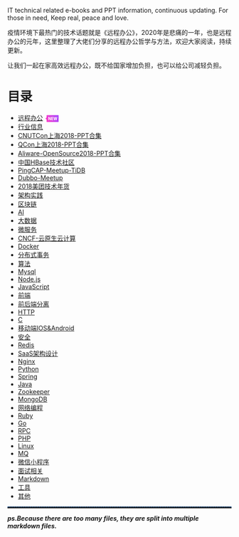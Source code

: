 IT technical related e-books and PPT information, continuous updating.
For those in need, Keep real, peace and love.

疫情环境下最热门的技术话题就是《远程办公》，2020年是悲痛的一年，也是远程办公的元年，这里整理了大佬们分享的远程办公哲学与方法，欢迎大家阅读，持续更新。

让我们一起在家高效远程办公，既不给国家增加负担，也可以给公司减轻负担。

# 目录
* [远程办公](md/telecommuting.md)<img src="icon/new.png" alt="new" width="30" height="16" style="content: '';width: 30px;height: 16px;background-size: contain;display: inline-block;vertical-align: middle;margin-left: 5px;" />
* [行业信息](md/hangye.md)
* [CNUTCon上海2018-PPT合集](md/cnutcon2018.md)
* [QCon上海2018-PPT合集](md/qconsh2018.md)
* [Aliware-OpenSource2018-PPT合集](md/aliwareOpenSource2018.md)
* [中国HBase技术社区](md/hbase-group-meetup.md)
* [PingCAP-Meetup-TiDB](md/pingcap-meetup.md)
* [Dubbo-Meetup](md/dubbo-meetup.md)
* [2018美团技术年货](md/meituan2018.md)
* [架构实践](md/architectural-practice.md)
* [区块链](md/block-chain.md)
* [AI](md/ai.md)
* [大数据](md/bigdata.md)
* [微服务](md/micro-service.md)
* [CNCF-云原生云计算](md/cncf.md)
* [Docker](md/docker.md)
* [分布式事务](md/distributed-transaction.md)
* [算法](md/algorithm.md)
* [Mysql](md/mysql.md)
* [Node.js](md/nodejs.md)
* [JavaScript](md/javascript.md)
* [前端](md/front-end.md)
* [前后端分离](md/front-end.md#前后端分离)
* [HTTP](md/http.md)
* [C](md/c.md)
* [移动端IOS&Android](md/ios-android.md)
* [安全](md/security.md)
* [Redis](md/redis.md)
* [SaaS架构设计](md/saas.md)
* [Nginx](md/nginx.md)
* [Python](md/python.md)
* [Spring](md/spring.md)
* [Java](md/java.md)
* [Zookeeper](md/zookeeper.md)
* [MongoDB](md/mongodb.md)
* [网络编程](md/network-programming.md)
* [Ruby](md/ruby.md)
* [Go](md/go.md)
* [RPC](md/rpc.md)
* [PHP](md/php.md)
* [Linux](md/linux.md)
* [MQ](md/mq.md)
* [微信小程序](md/wechat.md)
* [面试相关](md/interview.md)
* [Markdown](md/markdown.md)
* [工具](md/tools.md)
* [其他](md/other.md)

<hr style=" height:2px;border:none;border-top:2px dotted #185598;" />

**_ps.Because there are too many files, they are split into multiple markdown files._**







